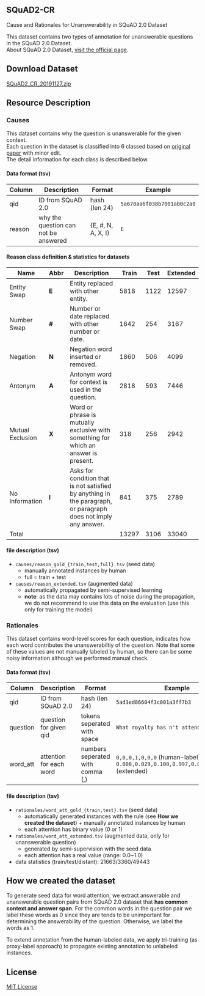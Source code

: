 ## SQuAD2-CR
Cause and Rationales for Unanswerability in SQuAD 2.0 Dataset

This dataset contains two types of annotation for unanswerable questions in the SQuAD 2.0 Dataset.  
About SQuAD 2.0 Dataset, [visit the official page](https://rajpurkar.github.io/SQuAD-explorer/).

## Download Dataset
[SQuAD2_CR_20191127.zip](https://antest1.github.io/SQuAD2-CR/SQuAD2_CR_20191127.zip)

## Resource Description
### Causes

This dataset contains why the question is unanswerable for the given context.  
Each question in the dataset is classified into 6 classed based on [original paper](https://arxiv.org/abs/1806.03822) with minor edit.  
The detail information for each class is described below.

#### Data format (tsv)

| Column | Description | Format |  Example
| ------ | ------------- | ---- | -----|
| qid | ID from SQuAD 2.0 | hash (len 24) | ``5a678aa6f038b7001ab0c2a0``
| reason | why the question can not be answered | {E, #, N, A, X, I} | ``E``

#### Reason class definition & statistics for datasets

| Name | Abbr | Description | Train | Test | Extended |
| ------ | ------------- | ---- | -----| ----- |  ----- | 
| Entity Swap | **E** | Entity replaced with other entity. | 5818 | 1122 | 12597 |
| Number Swap | **#** | Number or date replaced with other number or date.  | 1642 | 254 | 3167 |
| Negation | **N** | Negation word inserted or removed. | 1860 | 506 | 4099 |
| Antonym | **A** | Antonym word for context is used in the question.  | 2818 | 593 | 7446 |
| Mutual Exclusion | **X** | Word or phrase is mutually exclusive with something for which an answer is present. | 318 | 256 | 2942 |
| No Information | **I** | Asks for condition that is not satisfied by anything in the paragraph, or paragraph does not imply any answer. | 841 | 375 | 2789 |
| Total | | | 13297 | 3106 | 33040 |

#### file description (tsv)
- `causes/reason_gold_{train,test,full}.tsv` (seed data)
  - manually annotated instances by human
  - full = train + test
- `causes/reason_extended.tsv` (augmented data)
  - automatically propagated by semi-supervised learning
  - **note**: as the data may contains lots of noise during the propagation,  
    we do not recommend to use this data on the evaluation (use this only for training the model)

### Rationales

This dataset contains word-level scores for each question, indicates how each word contributes the unanswerabiltiy of the question.
Note that some of these values are not manually labeled by human, so there can be some noisy information although we performed manual check.

#### Data format (tsv)

| Column | Description | Format | Example |
| ------ | ------------- | ---- | ------|
| qid | ID from SQuAD 2.0 | hash (len 24) | ``5ad3ed86604f3c001a3ff7b3``
| question | question for given qid | tokens seperated with space | ``What royalty has n't attended Yale ?``
| word_att | attention for each word | numbers seperated with comma (,) | ``0,0,0,1,0,0,0`` (human-label)<br>``0.008,0.029,0.108,0.997,0.012,0.006,0.0`` (extended)

#### file description (tsv)
- `rationales/word_att_gold_{train,test}.tsv` (seed data)
  - automatically generated instances with the rule (see **How we created the dataset**) + manually annotated instances by human
  - each attention has binary value (0 or 1)  
- `rationales/word_att_extended.tsv` (augmented data, only for unanswerable question)
  - generated by semi-supervision with the seed data
  - each attention has a real value (range: 0.0~1.0)
- data statistics (train/test/distant): 21663/3360/49443


## How we created the dataset

To generate seed data for word attention, we extract answerable and unanswerable question pairs from SQuAD 2.0 dataset that **has common context and answer span**.
For the common words in the question pair we label these words as 0 since they are tends to be unimportant for determining the answerability of the question. Otherwise, we label the words as 1.

To extend annotation from the human-labeled data, we apply tri-training (as proxy-label approach) to propagate existing annotation to unlabeled instances.

## License
[MIT License](LICENSE)

